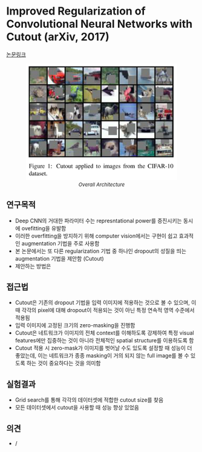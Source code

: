 # Improved Regularization of Convolutional Neural Networks with Cutout (arXiv, 2017)

[논문링크](https://arxiv.org/abs/1708.04552)

<p align="center">
    <img width="400" alt='fig1' src="../img/devries2017improved.png?raw=true"></br>
    <em><font size=2>Overall Architecture</font></em>
</p>

## 연구목적
- Deep CNN의 거대한 파라미터 수는 represntational power를 증진시키는 동시에 ovefitting을 유발함
- 이러한 overfitting을 방지하기 위해 computer vision에서는 구현이 쉽고 효과적인 augmentation 기법을 주로 사용함
- 본 논문에서는 또 다른 regularization 기법 중 하나인 dropout의 성질을 띄는 augmentation 기법을 제안함 (Cutout)
- 제안하는 방법은 

## 접근법
- Cutout은 기존의 dropout 기법을 입력 이미지에 적용하는 것으로 볼 수 있으며, 이때 각각의 pixel에 대해 dropout이 적용되는 것이 아닌 특정 연속적 영역 수준에서 적용됨
- 입력 이미지에 고정된 크기의 zero-masking을 진행함
- Cutout은 네트워크가 이미지의 전체 context를 이해하도록 강제하여 특정 visual features에만 집중하는 것이 아니라 전체적인 spatial structure를 이용하도록 함
- Cutout 적용 시 zero-mask가 이미지를 벗어날 수도 있도록 설정할 때 성능이 더 좋았는데, 이는 네트워크가 종종 masking이 거의 되지 않는 full image를 볼 수 있도록 하는 것이 중요하다는 것을 의미함

## 실험결과
- Grid search를 통해 각각의 데이터셋에 적합한 cutout size를 찾음
- 모든 데이터셋에서 cutout을 사용할 때 성능 향상 있었음

## 의견
- /